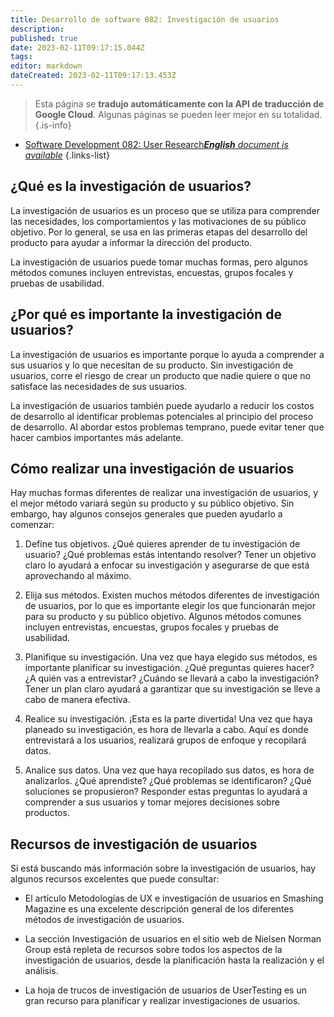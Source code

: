 ```yaml
---
title: Desarrollo de software 082: Investigación de usuarios
description: 
published: true
date: 2023-02-11T09:17:15.044Z
tags: 
editor: markdown
dateCreated: 2023-02-11T09:17:13.453Z
---
```


> Esta página se **tradujo automáticamente con la API de traducción de Google Cloud**.
Algunas páginas se pueden leer mejor en su totalidad.{.is-info}



- [Software Development 082: User Research***English** document is available*](/en/Knowledge-base/Software-Development/Learning/software-development-082-user-research)
{.links-list}


## ¿Qué es la investigación de usuarios?

La investigación de usuarios es un proceso que se utiliza para comprender las necesidades, los comportamientos y las motivaciones de su público objetivo. Por lo general, se usa en las primeras etapas del desarrollo del producto para ayudar a informar la dirección del producto.

La investigación de usuarios puede tomar muchas formas, pero algunos métodos comunes incluyen entrevistas, encuestas, grupos focales y pruebas de usabilidad.

## ¿Por qué es importante la investigación de usuarios?

La investigación de usuarios es importante porque lo ayuda a comprender a sus usuarios y lo que necesitan de su producto. Sin investigación de usuarios, corre el riesgo de crear un producto que nadie quiere o que no satisface las necesidades de sus usuarios.

La investigación de usuarios también puede ayudarlo a reducir los costos de desarrollo al identificar problemas potenciales al principio del proceso de desarrollo. Al abordar estos problemas temprano, puede evitar tener que hacer cambios importantes más adelante.

## Cómo realizar una investigación de usuarios

Hay muchas formas diferentes de realizar una investigación de usuarios, y el mejor método variará según su producto y su público objetivo. Sin embargo, hay algunos consejos generales que pueden ayudarlo a comenzar:

1. Define tus objetivos. ¿Qué quieres aprender de tu investigación de usuario? ¿Qué problemas estás intentando resolver? Tener un objetivo claro lo ayudará a enfocar su investigación y asegurarse de que está aprovechando al máximo.

2. Elija sus métodos. Existen muchos métodos diferentes de investigación de usuarios, por lo que es importante elegir los que funcionarán mejor para su producto y su público objetivo. Algunos métodos comunes incluyen entrevistas, encuestas, grupos focales y pruebas de usabilidad.

3. Planifique su investigación. Una vez que haya elegido sus métodos, es importante planificar su investigación. ¿Qué preguntas quieres hacer? ¿A quién vas a entrevistar? ¿Cuándo se llevará a cabo la investigación? Tener un plan claro ayudará a garantizar que su investigación se lleve a cabo de manera efectiva.

4. Realice su investigación. ¡Esta es la parte divertida! Una vez que haya planeado su investigación, es hora de llevarla a cabo. Aquí es donde entrevistará a los usuarios, realizará grupos de enfoque y recopilará datos.

5. Analice sus datos. Una vez que haya recopilado sus datos, es hora de analizarlos. ¿Qué aprendiste? ¿Qué problemas se identificaron? ¿Qué soluciones se propusieron? Responder estas preguntas lo ayudará a comprender a sus usuarios y tomar mejores decisiones sobre productos.

## Recursos de investigación de usuarios

Si está buscando más información sobre la investigación de usuarios, hay algunos recursos excelentes que puede consultar:

- El artículo Metodologías de UX e investigación de usuarios en Smashing Magazine es una excelente descripción general de los diferentes métodos de investigación de usuarios.

- La sección Investigación de usuarios en el sitio web de Nielsen Norman Group está repleta de recursos sobre todos los aspectos de la investigación de usuarios, desde la planificación hasta la realización y el análisis.

- La hoja de trucos de investigación de usuarios de UserTesting es un gran recurso para planificar y realizar investigaciones de usuarios.
